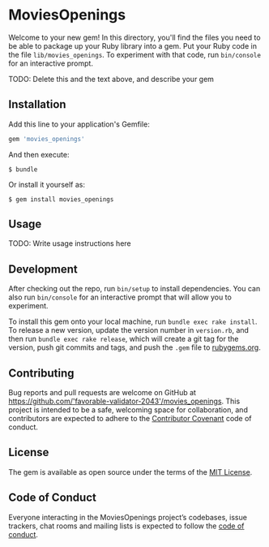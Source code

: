 # MoviesOpenings

Welcome to your new gem! In this directory, you'll find the files you need to be able to package up your Ruby library into a gem. Put your Ruby code in the file `lib/movies_openings`. To experiment with that code, run `bin/console` for an interactive prompt.

TODO: Delete this and the text above, and describe your gem

## Installation

Add this line to your application's Gemfile:

```ruby
gem 'movies_openings'
```

And then execute:

    $ bundle

Or install it yourself as:

    $ gem install movies_openings

## Usage

TODO: Write usage instructions here

## Development

After checking out the repo, run `bin/setup` to install dependencies. You can also run `bin/console` for an interactive prompt that will allow you to experiment.

To install this gem onto your local machine, run `bundle exec rake install`. To release a new version, update the version number in `version.rb`, and then run `bundle exec rake release`, which will create a git tag for the version, push git commits and tags, and push the `.gem` file to [rubygems.org](https://rubygems.org).

## Contributing

Bug reports and pull requests are welcome on GitHub at https://github.com/'favorable-validator-2043'/movies_openings. This project is intended to be a safe, welcoming space for collaboration, and contributors are expected to adhere to the [Contributor Covenant](http://contributor-covenant.org) code of conduct.

## License

The gem is available as open source under the terms of the [MIT License](https://opensource.org/licenses/MIT).

## Code of Conduct

Everyone interacting in the MoviesOpenings project’s codebases, issue trackers, chat rooms and mailing lists is expected to follow the [code of conduct](https://github.com/'favorable-validator-2043'/movies_openings/blob/master/CODE_OF_CONDUCT.md).
